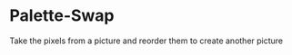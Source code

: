 Palette-Swap
============

Take the pixels from a picture and reorder them to create another picture
